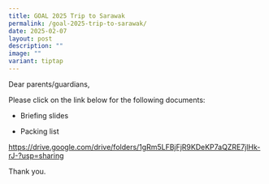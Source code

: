 ```yaml
---
title: GOAL 2025 Trip to Sarawak
permalink: /goal-2025-trip-to-sarawak/
date: 2025-02-07
layout: post
description: ""
image: ""
variant: tiptap
---
```

<p>Dear parents/guardians,</p>
<p></p>
<p>Please click on the link below for the following documents:</p>
<p></p>
<ul data-tight="true" class="tight">
<li>
<p>Briefing slides</p>
</li>
<li>
<p>Packing list</p>
</li>
</ul>
<p></p>
<p><a href="https://drive.google.com/drive/folders/1gRm5LFBjFjR9KDeKP7aQZRE7jlHk-rJ-?usp=sharing" rel="noopener noreferrer nofollow" target="_blank">https://drive.google.com/drive/folders/1gRm5LFBjFjR9KDeKP7aQZRE7jlHk-rJ-?usp=sharing</a>
</p>
<p></p>
<p>Thank you.</p>
<p></p>